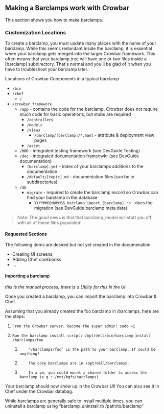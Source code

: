 ## Making a Barclamps work with Crowbar

This section shows you how to make barclamps.

### Customization Locations

To create a barclamp, you must update many places with the name of your barclamp.  While this seems redundant inside the barclamp, it is essential when your barclamp gets merged into the larger Crowbar framework.  This often means that your barclamp tree will have one or two files inside a [barclamp] subdirectory.  That's normal and you'll be glad of it when you have to troubleshoot your barclamp later.

Locations of Crowbar Components in a typical barclamp

* `/bin` 
* `/chef` 
   * `/`
* `/crowbar_framework` 
   * `/app` - contains the code for the barclamp.  Crowbar does not require much code for basic operations, but stubs are required
      * `/controllers`
      * `/models`
      * `/views`
        * `/barclamp/[barclamp]/*.haml` - attribute & deployment view pages
      * `/asset`
   * `/BDD` - integrated testing framework (see DevGuide Testing)
   * `/doc` - integrated documentation frameowkr (see DevGuide documentation) 
      * `[barclamp].yml` - index of your barclamps additions to the documentation
      * `/default/[topic].md` - documentation files (can be in subdirectories)
   * `/db`   
      * `migrate` - required to create the barclamp record so Crowbar can find your barclamp in the database
        * `YYYYMMDDHHMMSS_barclamp_import_[barclamp].rb` - does the migration (see DevGuide barclamp meta data)
      
> Note: The good news is that that barclamp_model will start you off with all of these files populated!

#### Requested Sections
The following items are desired but not yet created in the documenation.

* Creating UI screens
* Adding Chef cookbooks
* ...

#### Importing a barclamp

_this is the manual process, there is a Utility for this in the UI_

Once you created a barclamp, you can import the barclamp into Crowbar & Chef.

Assuming that you already created the foo barclamp in /barclamps, here are the steps:

1.     From the Crowbar server, become the super admin: sudo –i
1.     Run the barclamp install script: /opt/dell/bin/barclamp_install /barclamps/foo
   1.         “/barclamps/foo” is the path to your barclamp. If could be anything!
   1.         The core barclamps are in /opt/dell/barclamps.
   1.         In a vm, you could mount a shared folder to access the barclamp (e.g.: /mnt/hgfs/barclamps)

Your barclamp should now show up in the Crowbar UI! You can also see it in Chef under the Crowbar databag.

While barclamps are generally safe to install multiple times, you can uninstall a barclamp using “barclamp_uninstall.rb /path/to/barclamp”